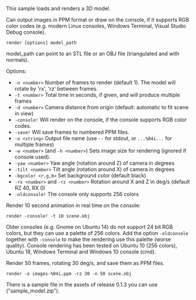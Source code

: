 This sample loads and renders a 3D model.

Can output images in PPM format or draw on the console, if it supports RGB color codes (e.g. modern Linux consoles, Windows Terminal, Visual Studio Debug console).

```
render [options] model_path
```

model_path can point to an STL file or an OBJ file (triangulated and with normals).

Options:

* `-n <number>` Number of frames to render (default 1). The model will rotate by 'rx', 'rz' between frames.
* `-t <number>` Total time in seconds, if given, and will produce multiple frames
* `-d <number>` Camera distance from origin (default: automatic to fit scene in view)
* `-console!` Will render on the console, if the console supports RGB color codes.
* `-save!` Will save frames to numbered PPM files.
* `-o <string>` Output file name (use `--` for stdout, or `...%04i...` for multiple frames)
* `-w <number>` (and `-h <number>`) Sets image size for rendering (ignored if console used).
* `-yaw <number>` Yaw angle (rotation around Z) of camera in degrees
* `-tilt <number>` Tilt angle (rotation around X) of camera in degrees
* `-bgcolor <r,g,b>` Set background color (default black)
* `-rx <number>` and `-rz <number>` Rotation around X and Z in deg/s (default RZ 40, RX 0)
* `-oldconsole!` The console only supports 256 colors

Render 10 second animation in real time on the console:

```
render -console! -t 10 scene.obj
```

Older consoles (e.g. Gnome on Ubuntu 14) do not support 24 bit RGB colors, but they can use a palette of 256 colors. Add the option `-oldconsole` together with `-console` to make the rendering use this palette (worse quality). Console rendering has been tested on Ubuntu 10 (256 colors), Ubuntu 18, Windows Terminal and Windows 10 console (cmd).

Render 50 frames, rotating 30 deg/s, and save them as PPM files.

```
render -o images-%04i.ppm -rz 30 -n 50 scene.obj
```

There is a sample file in the assets of release 0.1.3 you can use ("sample_model.zip").


